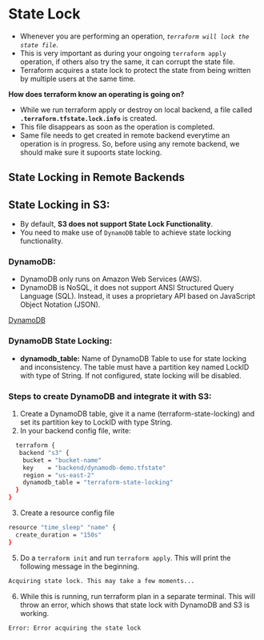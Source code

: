 # State Lock
- Whenever you are performing an operation, *`terraform will lock the state file`*.
- This is very important as during your ongoing `terraform apply` operation, if others also try the same, it can corrupt the state file.
- Terraform acquires a state lock to protect the state from being written by multiple users at the same time.
  
**How does terraform know an operating is going on?**
- While we run terraform apply or destroy on local backend, a file called **`.terraform.tfstate.lock.info`** is created.
- This file disappears as soon as the operation is completed.
- Same file needs to get created in remote backend everytime an operation is in progress. So, before using any remote backend, we should make sure it supoorts state locking.

## State Locking in Remote Backends

## State Locking in S3:
- By default, **S3 does not support State Lock Functionality**.
- You need to make use of `DynamoDB` table to achieve state locking functionality.


### DynamoDB:
- DynamoDB only runs on Amazon Web Services (AWS).
- DynamoDB is NoSQL, it does not support ANSI Structured Query Language (SQL). Instead, it uses a proprietary API based on JavaScript Object Notation (JSON). 

[DynamoDB](https://www.dynamodbguide.com/what-is-dynamo-db/)

### DynamoDB State Locking:
- **dynamodb_table:** Name of DynamoDB Table to use for state locking and inconsistency. The table must have a partition key named LockID with type of String. If not configured, state locking will be disabled.

### Steps to create DynamoDB and integrate it with S3:
1. Create a DynamoDB table, give it a name (terraform-state-locking) and set its partition key to LockID with type String.
2. In your backend config file, write:
```sh
  terraform {
   backend "s3" {
    bucket = "bucket-name"
    key    = "backend/dynamodb-demo.tfstate"
    region = "us-east-2"
    dynamodb_table = "terraform-state-locking"
  }
}
```
3. Create a resource config file
```sh
resource "time_sleep" "name" {
  create_duration = "150s"
}
```
5. Do a `terraform init` and run `terraform apply`. This will print the following message in the beginning.
```sh
Acquiring state lock. This may take a few moments...
```
6. While this is running, run terraform plan in a separate terminal. This will throw an error, which shows that state lock with DynamoDB and S3 is working.
```sh
Error: Error acquiring the state lock
```
